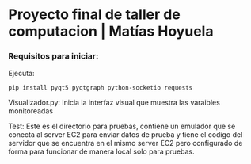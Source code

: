 # Proyecto final de taller de computacion | Matías Hoyuela
### Requisitos para iniciar:
Ejecuta:
```
pip install pyqt5 pyqtgraph python-socketio requests

```

Visualizador.py: Inicia la interfaz visual que muestra las varaibles monitoreadas

Test: Este es el directorio para pruebas, contiene un emulador que se conecta al server EC2 para enviar datos de prueba y tiene el codigo del servidor que se encuentra en el mismo server EC2 pero configurado de forma para funcionar de manera local solo para pruebas.
